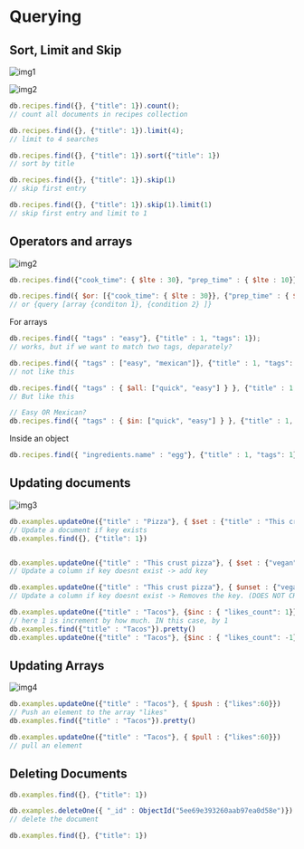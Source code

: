 # Querying

## Sort, Limit and Skip

![img1](https://i.imgur.com/kFzQ6Ak.png)

![img2](https://i.imgur.com/Y2XDu4Q.png)

```js
db.recipes.find({}, {"title": 1}).count();
// count all documents in recipes collection

db.recipes.find({}, {"title": 1}).limit(4);
// limit to 4 searches

db.recipes.find({}, {"title": 1}).sort({"title": 1})
// sort by title

db.recipes.find({}, {"title": 1}).skip(1)
// skip first entry

db.recipes.find({}, {"title": 1}).skip(1).limit(1)
// skip first entry and limit to 1
```

## Operators and arrays

![img2](https://i.imgur.com/kbeaKPs.png)

```js
db.recipes.find({"cook_time": { $lte : 30}, "prep_time" : { $lte : 10}}, {"title" : 1})

db.recipes.find({ $or: [{"cook_time": { $lte : 30}}, {"prep_time" : { $lte : 10}} ] }, {"title" : 1});
// or {query [array {conditon 1}, {condition 2} ]}
```

For arrays

```js
db.recipes.find({ "tags" : "easy"}, {"title" : 1, "tags": 1});
// works, but if we want to match two tags, deparately?

db.recipes.find({ "tags" : ["easy", "mexican"]}, {"title" : 1, "tags": 1});
// not like this

db.recipes.find({ "tags" : { $all: ["quick", "easy"] } }, {"title" : 1, "tags": 1});
// But like this

// Easy OR Mexican?
db.recipes.find({ "tags" : { $in: ["quick", "easy"] } }, {"title" : 1, "tags": 1});
```

Inside an object

```js
db.recipes.find({ "ingredients.name" : "egg"}, {"title" : 1, "tags": 1});
```

## Updating documents

![img3](https://i.imgur.com/rjEXXSE.png)

```js
db.examples.updateOne({"title" : "Pizza"}, { $set : {"title" : "This crust pizza"}})
// Update a document if key exists
db.examples.find({}, {"title": 1})


db.examples.updateOne({"title" : "This crust pizza"}, { $set : {"vegan" : false}})
// Update a column if key doesnt exist -> add key

db.examples.updateOne({"title" : "This crust pizza"}, { $unset : {"vegan" : 1}})
// Update a column if key doesnt exist -> Removes the key. (DOES NOT CHANGE IT TO 1, 1 HERE IS TO "REMOVE? TRUE")

db.examples.updateOne({"title" : "Tacos"}, {$inc : { "likes_count": 1}})
// here 1 is increment by how much. IN this case, by 1
db.examples.find({"title" : "Tacos"}).pretty()
db.examples.updateOne({"title" : "Tacos"}, {$inc : { "likes_count": -1}})
```

## Updating Arrays

![img4](https://i.imgur.com/C0J2Zzr.png)

```js
db.examples.updateOne({"title" : "Tacos"}, { $push : {"likes":60}})
// Push an element to the array "likes"
db.examples.find({"title" : "Tacos"}).pretty()

db.examples.updateOne({"title" : "Tacos"}, { $pull : {"likes":60}})
// pull an element
```

## Deleting Documents

```js
db.examples.find({}, {"title": 1})

db.examples.deleteOne({ "_id" : ObjectId("5ee69e393260aab97ea0d58e")})
// delete the document

db.examples.find({}, {"title": 1})
```
